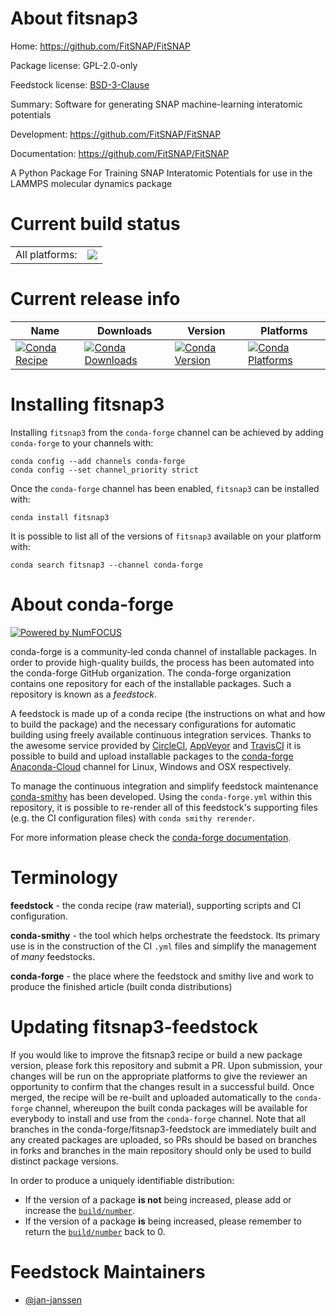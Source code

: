 About fitsnap3
==============

Home: https://github.com/FitSNAP/FitSNAP

Package license: GPL-2.0-only

Feedstock license: [BSD-3-Clause](https://github.com/conda-forge/fitsnap3-feedstock/blob/master/LICENSE.txt)

Summary: Software for generating SNAP machine-learning interatomic potentials

Development: https://github.com/FitSNAP/FitSNAP

Documentation: https://github.com/FitSNAP/FitSNAP

A Python Package For Training SNAP Interatomic Potentials for use in
the LAMMPS molecular dynamics package


Current build status
====================


<table><tr><td>All platforms:</td>
    <td>
      <a href="https://dev.azure.com/conda-forge/feedstock-builds/_build/latest?definitionId=11322&branchName=master">
        <img src="https://dev.azure.com/conda-forge/feedstock-builds/_apis/build/status/fitsnap3-feedstock?branchName=master">
      </a>
    </td>
  </tr>
</table>

Current release info
====================

| Name | Downloads | Version | Platforms |
| --- | --- | --- | --- |
| [![Conda Recipe](https://img.shields.io/badge/recipe-fitsnap3-green.svg)](https://anaconda.org/conda-forge/fitsnap3) | [![Conda Downloads](https://img.shields.io/conda/dn/conda-forge/fitsnap3.svg)](https://anaconda.org/conda-forge/fitsnap3) | [![Conda Version](https://img.shields.io/conda/vn/conda-forge/fitsnap3.svg)](https://anaconda.org/conda-forge/fitsnap3) | [![Conda Platforms](https://img.shields.io/conda/pn/conda-forge/fitsnap3.svg)](https://anaconda.org/conda-forge/fitsnap3) |

Installing fitsnap3
===================

Installing `fitsnap3` from the `conda-forge` channel can be achieved by adding `conda-forge` to your channels with:

```
conda config --add channels conda-forge
conda config --set channel_priority strict
```

Once the `conda-forge` channel has been enabled, `fitsnap3` can be installed with:

```
conda install fitsnap3
```

It is possible to list all of the versions of `fitsnap3` available on your platform with:

```
conda search fitsnap3 --channel conda-forge
```


About conda-forge
=================

[![Powered by
NumFOCUS](https://img.shields.io/badge/powered%20by-NumFOCUS-orange.svg?style=flat&colorA=E1523D&colorB=007D8A)](https://numfocus.org)

conda-forge is a community-led conda channel of installable packages.
In order to provide high-quality builds, the process has been automated into the
conda-forge GitHub organization. The conda-forge organization contains one repository
for each of the installable packages. Such a repository is known as a *feedstock*.

A feedstock is made up of a conda recipe (the instructions on what and how to build
the package) and the necessary configurations for automatic building using freely
available continuous integration services. Thanks to the awesome service provided by
[CircleCI](https://circleci.com/), [AppVeyor](https://www.appveyor.com/)
and [TravisCI](https://travis-ci.com/) it is possible to build and upload installable
packages to the [conda-forge](https://anaconda.org/conda-forge)
[Anaconda-Cloud](https://anaconda.org/) channel for Linux, Windows and OSX respectively.

To manage the continuous integration and simplify feedstock maintenance
[conda-smithy](https://github.com/conda-forge/conda-smithy) has been developed.
Using the ``conda-forge.yml`` within this repository, it is possible to re-render all of
this feedstock's supporting files (e.g. the CI configuration files) with ``conda smithy rerender``.

For more information please check the [conda-forge documentation](https://conda-forge.org/docs/).

Terminology
===========

**feedstock** - the conda recipe (raw material), supporting scripts and CI configuration.

**conda-smithy** - the tool which helps orchestrate the feedstock.
                   Its primary use is in the construction of the CI ``.yml`` files
                   and simplify the management of *many* feedstocks.

**conda-forge** - the place where the feedstock and smithy live and work to
                  produce the finished article (built conda distributions)


Updating fitsnap3-feedstock
===========================

If you would like to improve the fitsnap3 recipe or build a new
package version, please fork this repository and submit a PR. Upon submission,
your changes will be run on the appropriate platforms to give the reviewer an
opportunity to confirm that the changes result in a successful build. Once
merged, the recipe will be re-built and uploaded automatically to the
`conda-forge` channel, whereupon the built conda packages will be available for
everybody to install and use from the `conda-forge` channel.
Note that all branches in the conda-forge/fitsnap3-feedstock are
immediately built and any created packages are uploaded, so PRs should be based
on branches in forks and branches in the main repository should only be used to
build distinct package versions.

In order to produce a uniquely identifiable distribution:
 * If the version of a package **is not** being increased, please add or increase
   the [``build/number``](https://docs.conda.io/projects/conda-build/en/latest/resources/define-metadata.html#build-number-and-string).
 * If the version of a package **is** being increased, please remember to return
   the [``build/number``](https://docs.conda.io/projects/conda-build/en/latest/resources/define-metadata.html#build-number-and-string)
   back to 0.

Feedstock Maintainers
=====================

* [@jan-janssen](https://github.com/jan-janssen/)

